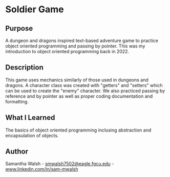# Soldier Game

## Purpose
A dungeon and dragons inspired text-based adventure game to practice object oriented programming and passing by pointer. This was my introduction to object oriented programming back in 2022.

## Description
This game uses mechanics similarly of those used in dungeons and dragons. A character class was created with "getters" and "setters" which can be used to create the "enemy" character. We also practiced passing by reference and by pointer as well as proper coding documentation and formatting. 

## What I Learned
The basics of object oriented programming inclusing abstraction and encapsulation of objects.

## Author

Samantha Walsh - smwalsh7502@eagle.fgcu.edu - www.linkedin.com/in/sam-mwalsh
